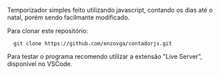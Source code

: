 Temporizador simples feito utilizando javascript, contando os dias até o natal, porém sendo facilmante modificado.

Para clonar este repositório: 
```
  git clone https://github.com/enzovga/contadorjs.git 
```

Para testar o programa recomendo utilizar a extensão "Live Server", disponível no VSCode.
